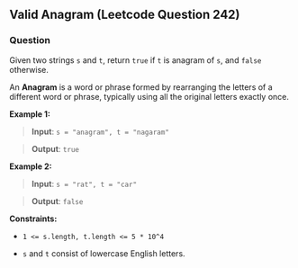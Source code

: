 ## Valid Anagram (Leetcode Question 242)

### Question
Given two strings `s` and `t`, return `true` if `t` is anagram of `s`, and `false` otherwise.

An **Anagram** is a word or phrase formed by rearranging the letters of a different word or phrase, typically using all the original letters exactly once.

**Example 1:**

> **Input**: `s = "anagram", t = "nagaram"`

> **Output**: `true`

**Example 2:**

> **Input**: `s = "rat", t = "car"`

> **Output**: `false`

**Constraints:**

- `1 <= s.length, t.length <= 5 * 10^4`

- `s` and `t` consist of lowercase English letters.